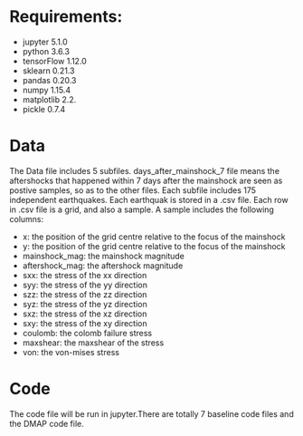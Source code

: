# Requirements:
* jupyter 5.1.0
* python 3.6.3
* tensorFlow 1.12.0
* sklearn 0.21.3
* pandas 0.20.3
* numpy 1.15.4
* matplotlib 2.2.
* pickle 0.7.4


# Data
The Data file includes 5 subfiles. days_after_mainshock_7 file means the aftershocks that happened within 7 days after the mainshock are seen as postive samples, so as to the other files. Each subfile includes 175 independent earthquakes. Each earthquak is stored in a .csv file. Each row in .csv file is a grid, and also a sample. A sample includes the following columns:
* x: the position of the grid centre relative to the focus of the mainshock
* y: the position of the grid centre relative to the focus of the mainshock
* mainshock_mag: the mainshock magnitude
* aftershock_mag: the aftershock magnitude 	
* sxx: the stress of the xx direction
* syy: the stress of the yy direction	
* szz: the stress of the zz direction	
* syz: the stress of the yz direction	
* sxz: the stress of the xz direction	
* sxy: the stress of the xy direction	
* coulomb: the colomb failure stress	
* maxshear: the maxshear of the stress	
* von: the von-mises stress

# Code
The code file will be run in jupyter.There are totally 7 baseline code files and the DMAP code file.


